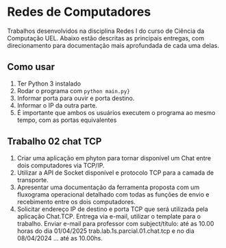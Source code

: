 # Redes de Computadores
Trabalhos desenvolvidos na disciplina Redes I do curso de Ciência da Computação UEL. Abaixo estão descritas as principais entregas, com direcionamento para documentação mais aprofundada de cada uma delas.

## Como usar

1. Ter Python 3 instalado
2. Rodar o programa com `python main.py}`
3. Informar porta para ouvir e porta destino.
4. Informar o IP da outra parte.
5. É importante que ambos os usuários executem o programa ao mesmo tempo, com as portas equivalentes

## Trabalho 02 chat TCP

1.  Criar uma aplicação em phyton para tornar disponível um Chat entre dois computadores via TCP/IP.
2.  Utilizar a API de Socket disponível e protocolo TCP para a camada de transporte.
3.  Apresentar uma documentação da ferramenta proposta com um fluxograma operacional detalhado com todas as funções de envio e recebimento entre os dois computadores.
4.  Solicitar endereço IP de destino e porta TCP que será utilizada pela aplicação Chat.TCP. Entrega via e-mail, utilizar o template para o trabalho. Enviar e-mail para professor com subject/título: até as 10.00 horas do dia 01/04/2025 trab.lab.1s.parcial.01.chat.tcp e no dia 08/04/2024 ... até as 10.00hs.
